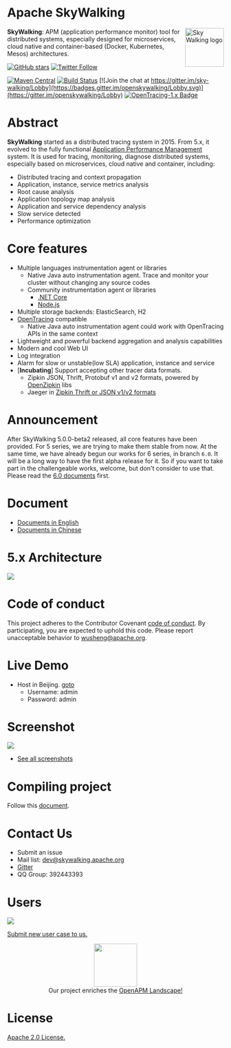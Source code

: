 Apache SkyWalking
==========

<img src="https://skywalkingtest.github.io/page-resources/3.0/skywalking.png" alt="Sky Walking logo" height="90px" align="right" />

**SkyWalking**: APM (application performance monitor) tool for distributed systems, especially designed for 
microservices, cloud native and container-based (Docker, Kubernetes, Mesos) architectures.

[![GitHub stars](https://img.shields.io/github/stars/apache/incubator-skywalking.svg?style=for-the-badge&label=Stars&logo=github)](https://github.com/apache/incubator-skywalking)
[![Twitter Follow](https://img.shields.io/twitter/follow/asfskywalking.svg?style=for-the-badge&label=Follow&logo=twitter)](https://twitter.com/AsfSkyWalking)


[![Maven Central](https://img.shields.io/maven-central/v/org.apache.skywalking/apache-skywalking-apm-incubating.svg)](http://skywalking.apache.org/downloads/)
[![Build Status](https://travis-ci.org/apache/incubator-skywalking.svg?branch=master)](https://travis-ci.org/apache/incubator-skywalking)
[![Join the chat at https://gitter.im/sky-walking/Lobby](https://badges.gitter.im/openskywalking/Lobby.svg)](https://gitter.im/openskywalking/Lobby)
[![OpenTracing-1.x Badge](https://img.shields.io/badge/OpenTracing--1.x-enabled-blue.svg)](http://opentracing.io)

# Abstract
**SkyWalking** started as a distributed tracing system in 2015. From 5.x, it evolved to the fully functional [Application Performance Management](https://en.wikipedia.org/wiki/Application_performance_management) 
system. It is used for tracing, monitoring, diagnose distributed systems, especially based on microservices, cloud native and container,
including:
- Distributed tracing and context propagation
- Application, instance, service metrics analysis
- Root cause analysis
- Application topology map analysis
- Application and service dependency analysis
- Slow service detected
- Performance optimization

# Core features
- Multiple languages instrumentation agent or libraries 
  - Native Java auto instrumentation agent. Trace and monitor your cluster without changing any source codes
  - Community instrumentation agent or libraries
    * [.NET Core](https://github.com/OpenSkywalking/skywalking-netcore) 
    * [Node.js](https://github.com/OpenSkywalking/skywalking-nodejs)
- Multiple storage backends: ElasticSearch, H2
- [OpenTracing](http://opentracing.io/) compatible
  - Native Java auto instrumentation agent could work with OpenTracing APIs in the same context
- Lightweight and powerful backend aggregation and analysis capabilities
- Modern and cool Web UI
- Log integration
- Alarm for slow or unstable(low SLA) application, instance and service 
- [**Incubating**] Support accepting other tracer data formats.
  - Zipkin JSON, Thrift, Protobuf v1 and v2 formats, powered by [OpenZipkin](https://github.com/openzipkin/zipkin) libs
  - Jaeger in [Zipkin Thrift or JSON v1/v2 formats](https://github.com/jaegertracing/jaeger#backwards-compatibility-with-zipkin)
  
# Announcement
After SkyWalking 5.0.0-beta2 released, all core features have been provided. For 5 series, we are trying to make them stable from now. At the same time, we have already begun our works for 6 series, in branch `6.0`. It will be a long way to have the first alpha release for it. So if you want to take part in the challengeable works, welcome, but don't consider to use that. Please read the [6.0 documents](https://github.com/apache/incubator-skywalking/blob/6.0/docs/README.md) first.

# Document
- [Documents in English](docs/README.md)
- [Documents in Chinese](docs/README_ZH.md)

# 5.x Architecture
<img src="https://skywalkingtest.github.io/page-resources/5.0/architecture.png"/>

# Code of conduct
This project adheres to the Contributor Covenant [code of conduct](CODE_OF_CONDUCT.md). By participating, you are expected to uphold this code. Please report unacceptable behavior to wusheng@apache.org.

# Live Demo
- Host in Beijing. [goto](http://49.4.12.44:8080/)
  - Username: admin
  - Password: admin

# Screenshot
<img src="https://skywalkingtest.github.io/page-resources/5.0.0-beta2/Dashboard.png"/>


- [See all screenshots](/docs/Screenshots.md)

# Compiling project
Follow this [document](https://github.com/apache/incubator-skywalking/blob/master/docs/en/How-to-build.md).

# Contact Us
* Submit an issue
* Mail list: dev@skywalking.apache.org
* [Gitter](https://gitter.im/openskywalking/Lobby)
* QQ Group: 392443393

# Users
<img src="https://skywalkingtest.github.io/page-resources/users/users-2018-06-07.png"/>

[Submit new user case to us.](https://github.com/apache/incubator-skywalking/issues/443)

<p align="center">
<a href="https://openapm.io"><img src="https://openapm.io/static/media/openapm_logo.svg" width="100"/></a> 
  <br/>Our project enriches the <a href="https://openapm.io">OpenAPM Landscape!</a>
</p>

# License
[Apache 2.0 License.](/LICENSE)

